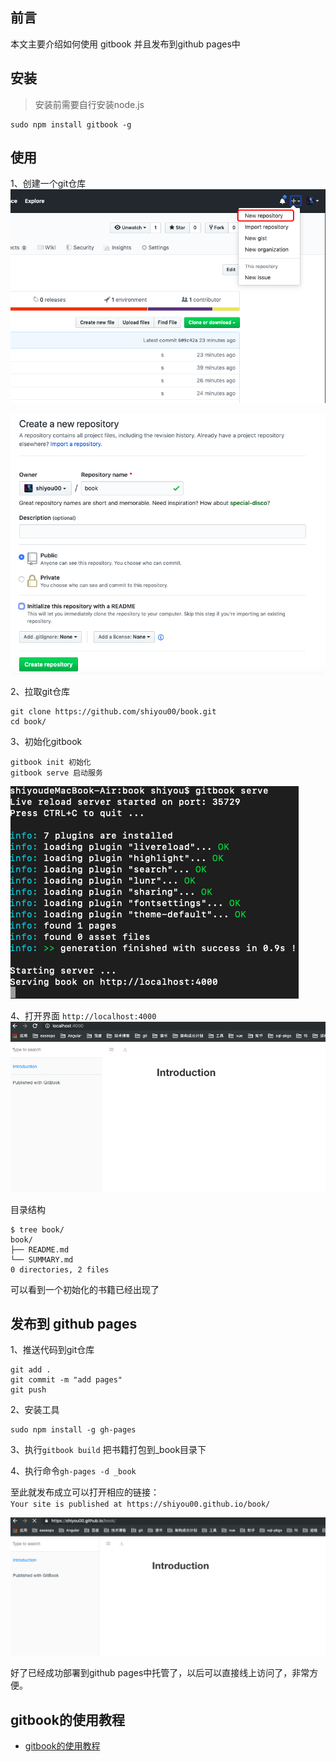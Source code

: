 ## 前言
本文主要介绍如何使用 gitbook 并且发布到github pages中

## 安装
> 安装前需要自行安装node.js

```
sudo npm install gitbook -g
```

## 使用
1、创建一个git仓库
![](./image/1.png)

![](./image/2.png)

2、拉取git仓库
```
git clone https://github.com/shiyou00/book.git
cd book/
```

3、初始化gitbook
```
gitbook init 初始化
gitbook serve 启动服务
```
![](./image/3.png)

4、打开界面
`http://localhost:4000`
![](./image/4.png)

目录结构
```
$ tree book/
book/
├── README.md
└── SUMMARY.md
0 directories, 2 files
```
可以看到一个初始化的书籍已经出现了

## 发布到 github pages
1、推送代码到git仓库
```
git add .
git commit -m "add pages"
git push
```

2、安装工具
```
sudo npm install -g gh-pages
```

3、执行`gitbook build` 把书籍打包到_book目录下  

4、执行命令`gh-pages -d _book`  

至此就发布成立可以打开相应的链接：  
`Your site is published at https://shiyou00.github.io/book/`

![](./image/5.png)

好了已经成功部署到github pages中托管了，以后可以直接线上访问了，非常方便。

## gitbook的使用教程
- [gitbook的使用教程](http://gitbook.zhangjikai.com/)